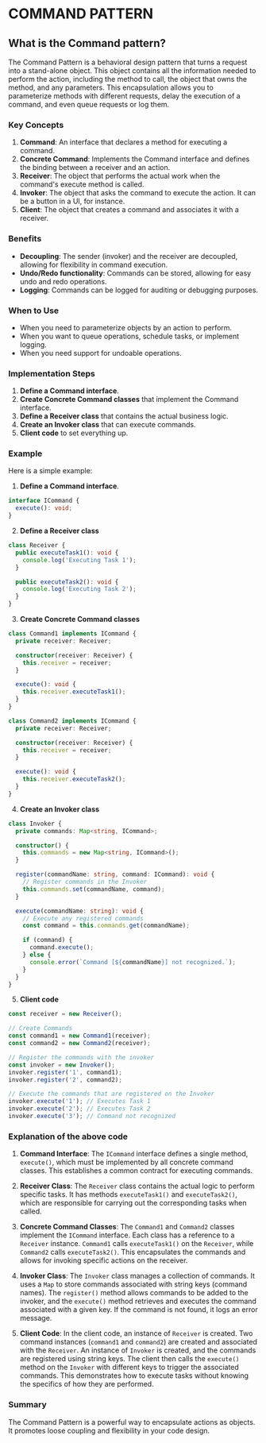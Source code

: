 # COMMAND PATTERN

## What is the Command pattern?

The Command Pattern is a behavioral design pattern that turns a request into a stand-alone object. This object contains all the information needed to perform the action, including the method to call, the object that owns the method, and any parameters. This encapsulation allows you to parameterize methods with different requests, delay the execution of a command, and even queue requests or log them.

### Key Concepts

1. **Command**: An interface that declares a method for executing a command.
2. **Concrete Command**: Implements the Command interface and defines the binding between a receiver and an action.
3. **Receiver**: The object that performs the actual work when the command's execute method is called.
4. **Invoker**: The object that asks the command to execute the action. It can be a button in a UI, for instance.
5. **Client**: The object that creates a command and associates it with a receiver.

### Benefits

- **Decoupling**: The sender (invoker) and the receiver are decoupled, allowing for flexibility in command execution.
- **Undo/Redo functionality**: Commands can be stored, allowing for easy undo and redo operations.
- **Logging**: Commands can be logged for auditing or debugging purposes.

### When to Use

- When you need to parameterize objects by an action to perform.
- When you want to queue operations, schedule tasks, or implement logging.
- When you need support for undoable operations.

### Implementation Steps

1. **Define a Command interface**.
2. **Create Concrete Command classes** that implement the Command interface.
3. **Define a Receiver class** that contains the actual business logic.
4. **Create an Invoker class** that can execute commands.
5. **Client code** to set everything up.

### Example

Here is a simple example:

1. **Define a Command interface**.

```typescript
interface ICommand {
  execute(): void;
}
```

2. **Define a Receiver class**

```typescript
class Receiver {
  public executeTask1(): void {
    console.log('Executing Task 1');
  }

  public executeTask2(): void {
    console.log('Executing Task 2');
  }
}
```

3. **Create Concrete Command classes**

```typescript
class Command1 implements ICommand {
  private receiver: Receiver;

  constructor(receiver: Receiver) {
    this.receiver = receiver;
  }

  execute(): void {
    this.receiver.executeTask1();
  }
}

class Command2 implements ICommand {
  private receiver: Receiver;

  constructor(receiver: Receiver) {
    this.receiver = receiver;
  }

  execute(): void {
    this.receiver.executeTask2();
  }
}
```

4. **Create an Invoker class**

```typescript
class Invoker {
  private commands: Map<string, ICommand>;

  constructor() {
    this.commands = new Map<string, ICommand>();
  }

  register(commandName: string, command: ICommand): void {
    // Register commands in the Invoker
    this.commands.set(commandName, command);
  }

  execute(commandName: string): void {
    // Execute any registered commands
    const command = this.commands.get(commandName);

    if (command) {
      command.execute();
    } else {
      console.error(`Command [${commandName}] not recognized.`);
    }
  }
}
```

5. **Client code**

```typescript
const receiver = new Receiver();

// Create Commands
const command1 = new Command1(receiver);
const command2 = new Command2(receiver);

// Register the commands with the invoker
const invoker = new Invoker();
invoker.register('1', command1);
invoker.register('2', command2);

// Execute the commands that are registered on the Invoker
invoker.execute('1'); // Executes Task 1
invoker.execute('2'); // Executes Task 2
invoker.execute('3'); // Command not recognized
```

### Explanation of the above code

1. **Command Interface**: The `ICommand` interface defines a single method, `execute()`, which must be implemented by all concrete command classes. This establishes a common contract for executing commands.

2. **Receiver Class**: The `Receiver` class contains the actual logic to perform specific tasks. It has methods `executeTask1()` and `executeTask2()`, which are responsible for carrying out the corresponding tasks when called.

3. **Concrete Command Classes**: The `Command1` and `Command2` classes implement the `ICommand` interface. Each class has a reference to a `Receiver` instance. `Command1` calls `executeTask1()` on the `Receiver`, while `Command2` calls `executeTask2()`. This encapsulates the commands and allows for invoking specific actions on the receiver.

4. **Invoker Class**: The `Invoker` class manages a collection of commands. It uses a `Map` to store commands associated with string keys (command names). The `register()` method allows commands to be added to the invoker, and the `execute()` method retrieves and executes the command associated with a given key. If the command is not found, it logs an error message.

5. **Client Code**: In the client code, an instance of `Receiver` is created. Two command instances (`command1` and `command2`) are created and associated with the `Receiver`. An instance of `Invoker` is created, and the commands are registered using string keys. The client then calls the `execute()` method on the `Invoker` with different keys to trigger the associated commands. This demonstrates how to execute tasks without knowing the specifics of how they are performed.

### Summary

The Command Pattern is a powerful way to encapsulate actions as objects. It promotes loose coupling and flexibility in your code design.
